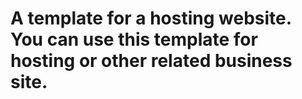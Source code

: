 # A template for a hosting website. You can use this template for hosting or other related business site.
